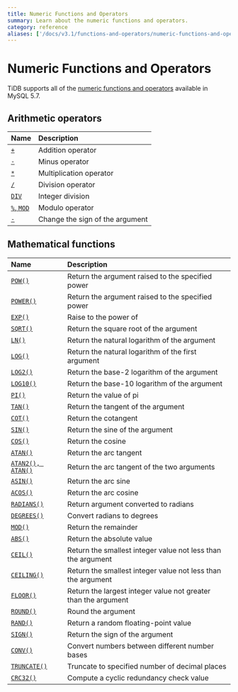 ```yaml
---
title: Numeric Functions and Operators
summary: Learn about the numeric functions and operators.
category: reference
aliases: ['/docs/v3.1/functions-and-operators/numeric-functions-and-operators/','/docs/v3.1/reference/sql/functions-and-operators/numeric-functions-and-operators/']
---
```


# Numeric Functions and Operators

TiDB supports all of the [numeric functions and operators](https://dev.mysql.com/doc/refman/5.7/en/numeric-functions.html) available in MySQL 5.7.

## Arithmetic operators

| Name                                                                                        | Description                       |
|:----------------------------------------------------------------------------------------------|:----------------------------------|
| [`+`](https://dev.mysql.com/doc/refman/5.7/en/arithmetic-functions.html#operator_plus)        | Addition operator                 |
| [`-`](https://dev.mysql.com/doc/refman/5.7/en/arithmetic-functions.html#operator_minus)       | Minus operator                    |
| [`*`](https://dev.mysql.com/doc/refman/5.7/en/arithmetic-functions.html#operator_times)       | Multiplication operator           |
| [`/`](https://dev.mysql.com/doc/refman/5.7/en/arithmetic-functions.html#operator_divide)      | Division operator                 |
| [`DIV`](https://dev.mysql.com/doc/refman/5.7/en/arithmetic-functions.html#operator_div)       | Integer division                  |
| [`%`, `MOD`](https://dev.mysql.com/doc/refman/5.7/en/arithmetic-functions.html#operator_mod)  | Modulo operator                   |
| [`-`](https://dev.mysql.com/doc/refman/5.7/en/arithmetic-functions.html#operator_unary-minus) | Change the sign of the argument   |

## Mathematical functions

| Name                                                                                                      | Description                                                       |
|:----------------------------------------------------------------------------------------------------------|:------------------------------------------------------------------|
| [`POW()`](https://dev.mysql.com/doc/refman/5.7/en/mathematical-functions.html#function_pow)               | Return the argument raised to the specified power                 |
| [`POWER()`](https://dev.mysql.com/doc/refman/5.7/en/mathematical-functions.html#function_power)           | Return the argument raised to the specified power                 |
| [`EXP()`](https://dev.mysql.com/doc/refman/5.7/en/mathematical-functions.html#function_exp)               | Raise to the power of                                             |
| [`SQRT()`](https://dev.mysql.com/doc/refman/5.7/en/mathematical-functions.html#function_sqrt)             | Return the square root of the argument                            |
| [`LN()`](https://dev.mysql.com/doc/refman/5.7/en/mathematical-functions.html#function_ln)                 | Return the natural logarithm of the argument                      |
| [`LOG()`](https://dev.mysql.com/doc/refman/5.7/en/mathematical-functions.html#function_log)               | Return the natural logarithm of the first argument                |
| [`LOG2()`](https://dev.mysql.com/doc/refman/5.7/en/mathematical-functions.html#function_log2)             | Return the base-2 logarithm of the argument                       |
| [`LOG10()`](https://dev.mysql.com/doc/refman/5.7/en/mathematical-functions.html#function_log10)           | Return the base-10 logarithm of the argument                      |
| [`PI()`](https://dev.mysql.com/doc/refman/5.7/en/mathematical-functions.html#function_pi)                 | Return the value of pi                                            |
| [`TAN()`](https://dev.mysql.com/doc/refman/5.7/en/mathematical-functions.html#function_tan)               | Return the tangent of the argument                                |
| [`COT()`](https://dev.mysql.com/doc/refman/5.7/en/mathematical-functions.html#function_cot)               | Return the cotangent                                              |
| [`SIN()`](https://dev.mysql.com/doc/refman/5.7/en/mathematical-functions.html#function_sin)               | Return the sine of the argument                                   |
| [`COS()`](https://dev.mysql.com/doc/refman/5.7/en/mathematical-functions.html#function_cos)               | Return the cosine                                                 |
| [`ATAN()`](https://dev.mysql.com/doc/refman/5.7/en/mathematical-functions.html#function_atan)             | Return the arc tangent                                            |
| [`ATAN2(), ATAN()`](https://dev.mysql.com/doc/refman/5.7/en/mathematical-functions.html#function_atan2)   | Return the arc tangent of the two arguments                       |
| [`ASIN()`](https://dev.mysql.com/doc/refman/5.7/en/mathematical-functions.html#function_asin)             | Return the arc sine                                               |
| [`ACOS()`](https://dev.mysql.com/doc/refman/5.7/en/mathematical-functions.html#function_acos)             | Return the arc cosine                                             |
| [`RADIANS()`](https://dev.mysql.com/doc/refman/5.7/en/mathematical-functions.html#function_radians)       | Return argument converted to radians                              |
| [`DEGREES()`](https://dev.mysql.com/doc/refman/5.7/en/mathematical-functions.html#function_degrees)       | Convert radians to degrees                                        |
| [`MOD()`](https://dev.mysql.com/doc/refman/5.7/en/mathematical-functions.html#function_mod)               | Return the remainder                                              |
| [`ABS()`](https://dev.mysql.com/doc/refman/5.7/en/mathematical-functions.html#function_abs)               | Return the absolute value                                         |
| [`CEIL()`](https://dev.mysql.com/doc/refman/5.7/en/mathematical-functions.html#function_ceil)             | Return the smallest integer value not less than the argument      |
| [`CEILING()`](https://dev.mysql.com/doc/refman/5.7/en/mathematical-functions.html#function_ceiling)       | Return the smallest integer value not less than the argument      |
| [`FLOOR()`](https://dev.mysql.com/doc/refman/5.7/en/mathematical-functions.html#function_floor)           | Return the largest integer value not greater than the argument    |
| [`ROUND()`](https://dev.mysql.com/doc/refman/5.7/en/mathematical-functions.html#function_round)           | Round the argument                                                |
| [`RAND()`](https://dev.mysql.com/doc/refman/5.7/en/mathematical-functions.html#function_rand)             | Return a random floating-point value                              |
| [`SIGN()`](https://dev.mysql.com/doc/refman/5.7/en/mathematical-functions.html#function_sign)             | Return the sign of the argument                                   |
| [`CONV()`](https://dev.mysql.com/doc/refman/5.7/en/mathematical-functions.html#function_conv)             | Convert numbers between different number bases                    |
| [`TRUNCATE()`](https://dev.mysql.com/doc/refman/5.7/en/mathematical-functions.html#function_truncate)     | Truncate to specified number of decimal places                    |
| [`CRC32()`](https://dev.mysql.com/doc/refman/5.7/en/mathematical-functions.html#function_crc32)           | Compute a cyclic redundancy check value                           |
